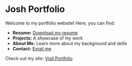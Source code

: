 <!DOCTYPE html>
<html lang="en">
<head>
    <meta charset="UTF-8">
    <meta name="viewport" content="width=device-width, initial-scale=1.0">
    <title>Portfolio</title>
</head>
<body>
    <h1>Josh Portfolio</h1>
    <p>Welcome to my portfolio website! Here, you can find:</p>
    <ul>
        <li><strong>Resume:</strong> <a href="resume.pdf">Download my resume</a></li>
        <li><strong>Projects:</strong> A showcase of my work</li>
        <li><strong>About Me:</strong> Learn more about my background and skills</li>
        <li><strong>Contact:</strong> <a href="mailto:your.email@example.com">Email me</a></li>
    </ul>
    <p>Check out my site: <a href="https://your-username.github.io/portfolio">Visit Portfolio</a></p>
</body>
</html>
